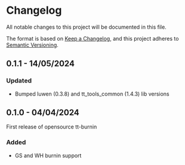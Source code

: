 # Changelog

All notable changes to this project will be documented in this file.

The format is based on [Keep a Changelog](https://keepachangelog.com/en/1.0.0/),
and this project adheres to [Semantic Versioning](https://semver.org/spec/v2.0.0.html).

## 0.1.1 - 14/05/2024

### Updated

- Bumped luwen (0.3.8) and tt_tools_common (1.4.3) lib versions

## 0.1.0 - 04/04/2024

First release of opensource tt-burnin

### Added
- GS and WH burnin support
